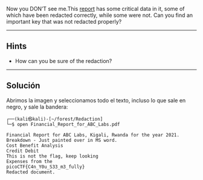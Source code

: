 Now you DON’T see me.This [report](https://artifacts.picoctf.net/c/84/Financial_Report_for_ABC_Labs.pdf) has some critical data in it, some of which have been redacted correctly, while some were not. Can you find an important key that was not redacted properly?
_________
##  Hints
* How can you be sure of the redaction?
_______________
## Solución

Abrimos la imagen y seleccionamos todo el texto, incluso lo que sale en negro, y sale la bandera:
```
┌──(kali㉿kali)-[~/forest/Redaction]
└─$ open Financial_Report_for_ABC_Labs.pdf

Financial Report for ABC Labs, Kigali, Rwanda for the year 2021.
Breakdown - Just painted over in MS word.
Cost Benefit Analysis
Credit Debit
This is not the flag, keep looking
Expenses from the
picoCTF{C4n_Y0u_S33_m3_fully}
Redacted document.
```

